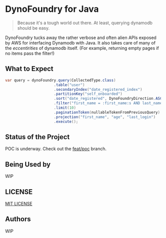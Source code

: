 # DynoFoundry for Java

> Because it's a tough world out there. At least, querying dynamodb should be easy.

DynoFoundry tucks away the rather verbose and often alien APIs exposed by AWS for interfacing Dynamodb with Java. It also takes care of many of the *eccentirities* of dynamodb itself. (For example, returning empty pages if no items pass the filter!)


## What to Expect

```java
var query = dynoFoundry.query(CollectedType.class)
                      .table("user")
                      .secondaryIndex("date_registered_index")
                      .partitionKey("self_onboarded")
                      .sort("date_registered", DynoFoundryDirection.ASC)
                      .filter("first_name = :first_name:s AND last_name = :last_name:s", first_name, last_name)
                      .limit(10)
                      .paginationToken(nullableTokenFromPreviousQuery)
                      .projection("first_name", "age", "last_login")
                      .execute();
```

## Status of the Project

POC is underway. Check out the [feat/poc](./tree/feat/poc) branch.

## Being Used by

WIP

## LICENSE

[MIT LICENSE](./LICENSE)

## Authors

WIP


